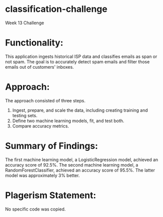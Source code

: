 # classification-challenge
Week 13 Challenge

# Functionality:
This application ingests historical ISP data and classifies emails as span or not spam. The goal is to accurately detect spam emails and filter those emails out of customers' inboxes.

# Approach:
The approach consisted of three steps.
1. Ingest, prepare, and scale the data, including creating training and testing sets.
2. Define two machine learning models, fit, and test both.
3. Compare accuracy metrics.

# Summary of Findings:
The first machine learning model, a LogisticRegression model, achieved an accuracy score of 92.5%. The second machine learning model, a RandomForestClassifier, achieved an accuracy score of 95.5%. The latter model was approximately 3% better.

# Plagerism Statement:
No specific code was copied.